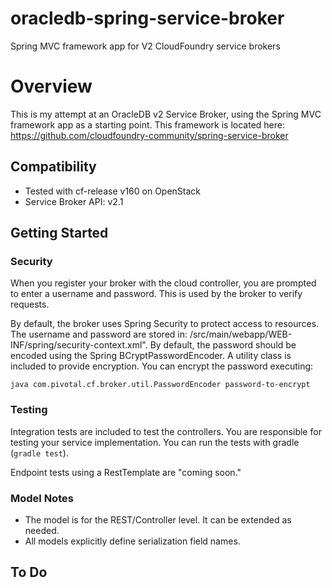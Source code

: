 oracledb-spring-service-broker
===========================

Spring MVC framework app for V2 CloudFoundry service brokers

# Overview

This is my attempt at an OracleDB v2 Service Broker, using the Spring MVC framework app as a starting point. This framework is located here: https://github.com/cloudfoundry-community/spring-service-broker

## Compatibility

- Tested with cf-release v160 on OpenStack
- Service Broker API: v2.1

## Getting Started


### Security

When you register your broker with the cloud controller, you are prompted to enter a username and password.  This is used by the broker to verify requests.

By default, the broker uses Spring Security to protect access to resources.  The username and password are stored in: /src/main/webapp/WEB-INF/spring/security-context.xml".  By default, the password should be encoded using the Spring BCryptPasswordEncoder.  A utility class is included to provide encryption.  You can encrypt the password executing: 

`java com.pivotal.cf.broker.util.PasswordEncoder password-to-encrypt`

### Testing

Integration tests are included to test the controllers.  You are responsible for testing your service implementation.  You can run the tests with gradle (`gradle test`).

Endpoint tests using a RestTemplate are "coming soon."

### Model Notes

- The model is for the REST/Controller level.  It can be extended as needed.
- All models explicitly define serialization field names.

## To Do





